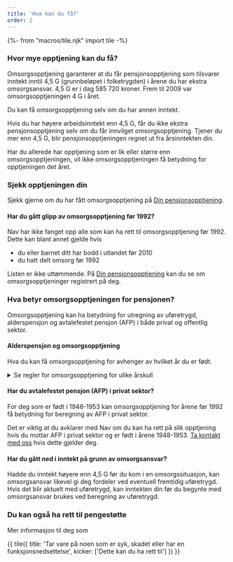 ```yaml
---
title: 'Hva kan du få?'
order: 2
---
```


{%- from "macros/tile.njk" import tile -%}

### Hvor mye opptjening kan du få?

Omsorgsopptjening garanterer at du får pensjonsopptjening som tilsvarer inntekt inntil 4,5 G (grunnbeløpet i folketrygden) i årene du har ekstra omsorgsansvar. 4,5 G er i dag 585 720 kroner. Frem til 2009 var omsorgsopptjeningen 4 G i året.

Du kan få omsorgsopptjening selv om du har annen inntekt.

Hvis du har høyere arbeidsinntekt enn 4,5 G, får du ikke ekstra pensjonsopptjening selv om du får innvilget omsorgsopptjening. Tjener du mer enn 4,5 G, blir pensjonsopptjeningen regnet ut fra årsinntekten din.

Har du allerede har opptjening som er lik eller større enn omsorgsopptjeningen, vil ikke omsorgsopptjeningen få betydning for opptjeningen det året.

### Sjekk opptjeningen din

Sjekk gjerne om du har fått omsorgsopptjening på [Din pensjonsopptjening](#).

#### Har du gått glipp av omsorgsopptjening før 1992?

Nav har ikke fanget opp alle som kan ha rett til omsorgsopptjening før 1992. Dette kan blant annet gjelde hvis

* du eller barnet ditt har bodd i utlandet før 2010
* du hatt delt omsorg før 1992

Listen er ikke uttømmende. På [Din pensjonsopptjening](#) kan du se om omsorgsopptjeninger registrert på deg.

### Hva betyr omsorgsopptjeningen for pensjonen?

Omsorgsopptjening kan ha betydning for utregning av uføretrygd, alderspensjon og avtalefestet pensjon (AFP) i både privat og offentlig sektor.

#### Alderspensjon og omsorgsopptjening

Hva du kan få omsorgsopptjening for avhenger av hvilket år du er født.

<details class="readmore">
  <summary>Se regler for omsorgsopptjening for ulike årskull</summary>
  {% prose %}{% endprose %}
</details>

#### Har du avtalefestet pensjon (AFP) i privat sektor?

For deg som er født i 1948-1953 kan omsorgsopptjening for årene før 1992 få betydning for beregning av AFP i privat sektor.

Det er viktig at du avklarer med Nav om du kan ha rett på slik opptjening hvis du mottar AFP i privat sektor og er født i årene 1948-1953. [Ta kontakt med oss](#) hvis dette gjelder deg.

#### Har du gått ned i inntekt på grunn av omsorgsansvar?

Hadde du inntekt høyere enn 4,5 G før du kom i en omsorgssituasjon, kan omsorgsansvar likevel gi deg fordeler ved eventuell fremtidig uføretrygd. Hvis det blir aktuelt med uføretrygd, kan inntekten din før du begynte med omsorgsansvar brukes ved beregning av uføretrygd. 

### Du kan også ha rett til pengestøtte

Mer informasjon til deg som

<div class="grid gap-3">
{{ tile({
  title: 'Tar vare på noen som er syk, skadet eller har en funksjonsnedsettelse',
  kicker: ['Dette kan du ha rett til']
}) }}
</div>
